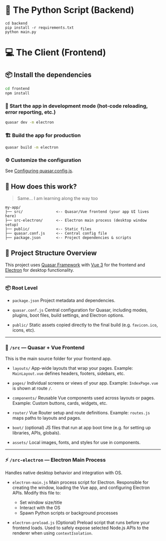 # 🐍 The Python Script (Backend)

```
cd backend
pip install -r requirements.txt
python main.py
```

# 💻 The Client (Frontend)


## 📦 Install the dependencies
```bash
cd frontend
npm install
```

### 🚀 Start the app in development mode (hot-code reloading, error reporting, etc.)
```bash
quasar dev -m electron
```


### 🏗️ Build the app for production
```bash
quasar build -m electron
```

### ⚙️ Customize the configuration
See [Configuring quasar.config.js](https://v2.quasar.dev/quasar-cli-vite/quasar-config-js).

## 🤔 How does this work?

> Same... I am learning along the way too

```
my-app/
├── src/               <-- Quasar/Vue frontend (your app UI lives here)
├── src-electron/      <-- Electron main process (desktop window setup)
├── public/            <-- Static files
├── quasar.conf.js     <-- Central config file
├── package.json       <-- Project dependencies & scripts
```

## 📁 Project Structure Overview

This project uses [Quasar Framework](https://quasar.dev) with [Vue 3](https://vuejs.org) for the frontend and [Electron](https://www.electronjs.org/) for desktop functionality.

---

### 📦 Root Level

- `package.json`
  Project metadata and dependencies.

- `quasar.conf.js`
  Central configuration for Quasar, including modes, plugins, boot files, build settings, and Electron options.

- `public/`
  Static assets copied directly to the final build (e.g. `favicon.ico`, icons, etc).

---

### 🎨 `/src` — Quasar + Vue Frontend

This is the main source folder for your frontend app.

- `layouts/`
  App-wide layouts that wrap your pages.
  Example: `MainLayout.vue` defines headers, footers, sidebars, etc.

- `pages/`
  Individual screens or views of your app.
  Example: `IndexPage.vue` is shown at route `/`.

- `components/`
  Reusable Vue components used across layouts or pages.
  Example: Custom buttons, cards, widgets, etc.

- `router/`
  Vue Router setup and route definitions.
  Example: `routes.js` maps paths to layouts and pages.

- `boot/` (optional)
  JS files that run at app boot time (e.g. for setting up libraries, APIs, globals).

- `assets/`
  Local images, fonts, and styles for use in components.

---

### ⚡ `/src-electron` — Electron Main Process

Handles native desktop behavior and integration with OS.

- `electron-main.js`
  Main process script for Electron.
  Responsible for creating the window, loading the Vue app, and configuring Electron APIs.
  Modify this file to:
  - Set window size/title
  - Interact with the OS
  - Spawn Python scripts or background processes

- `electron-preload.js`
  (Optional) Preload script that runs before your frontend loads.
  Used to safely expose selected Node.js APIs to the renderer when using `contextIsolation`.

